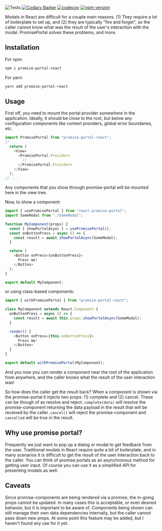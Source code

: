 ![Tests](https://github.com/rpenfold/react-promise-portal/workflows/Test/badge.svg)
[![Codacy Badge](https://api.codacy.com/project/badge/Grade/764ac4b03e3340e39a9041ba50fb7727)](https://app.codacy.com/manual/rpenfold/react-promise-portal?utm_source=github.com&utm_medium=referral&utm_content=rpenfold/react-promise-portal&utm_campaign=Badge_Grade_Dashboard)
[![codecov](https://codecov.io/gh/rpenfold/react-promise-portal/branch/master/graph/badge.svg)](https://codecov.io/gh/rpenfold/react-promise-portal)
[![npm version](https://badge.fury.io/js/promise-portal-react.svg)](https://badge.fury.io/js/promise-portal-react)

Modals in React are difficult for a couple main reasons. (1) They require a lot of boilerplate to set up, and (2) they are typically "fire and forget", so the caller cannot know what was the result of the user's interaction with the modal. PromisePortal solves these problems, and more.

## Installation

For npm:

```bash
npm i promise-portal-react
```

For yarn:

```bash
yarn add promise-portal-react
```

## Usage

First off, you need to mount the portal provider somewhere in the application. Ideally, it should be close to the root, but below any configuration components like context providers, global error boundaries, etc.

```javascript
import PromisePortal from "promise-portal-react";
// ...
  return (
    <View>
      <PromisePortal.Provider>
        // ...
      </PromisePortal.Provider>
    </View>
  );
// ...
```

Any components that you show through promise-portal will be mounted here in the view tree.

Now, to show a component:

```javascript
import { usePromisePortal } from "react-promise-portal";
import SomeModal from "./SomeModal";

function MyComponent(props) {
  const { showPortalAsync } = usePromisePortal();
  const onButtonPress = async () => {
    const result = await showPortalAsync(SomeModal);
  }

  return (
    <Button onPress={onButtonPress}>
      Press me!
    </Button>
  );
}

export default MyComponent;
```

or using class-based components:

```javascript
import { withPromisePortal } from "promise-portal-react";

class MyComponent extends React.Component {
  onButtonPress = async () => {
    const result = await this.props.showPortalAsync(SomeModal);
  }

  render() {
    <Button onPress={this.onButtonPress}>
      Press me!
    </Button>
  }
}

export default withPromisePortal(MyComponent);
```

And you now you can render a component near the root of the application from anywhere, and the caller knows what the result of the user interaction was!

So how does the caller get the result back? When a component is shown via the promise-portal it injects two props: (1) complete and (2) cancel. These can be though of as resolve and reject. `complete(data)` will resolve the promise-component returning the data payload in the result that will be received by the caller. `cancel()` will reject the promise-component and `cancelled` will be true in the result.

## Why use promise portal?

Frequently we just want to pop up a dialog or modal to get feedback from the user. Traditional modals in React require quite a bit of boilerplate, and in many scenarios it is difficult to get the result of the user interaction back to the caller. You can think of promise portals as an asynchronous method for getting user input. Of course you can use it as a simplified API for presenting modals as well.

## Caveats

Since promise-components are being rendered via a promise, the in-going props cannot be updated. In many cases this is acceptable, or even desired behavior, but it is important to be aware of. Components being shown can still manage their own data dependencies internally, but the caller cannot pass down new props. At some point this feature may be added, but I haven't found any use for it yet.
